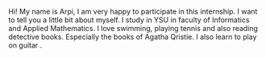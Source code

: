 Hi! My name is Arpi, I am very happy to participate in this internship. I want to tell you a little bit about myself. I  study in YSU in faculty of Informatics and Applied Mathematics. I love swimming, playing tennis and also reading detective books. Especially the books of Agatha Qristie. I also learn to play on guitar .
